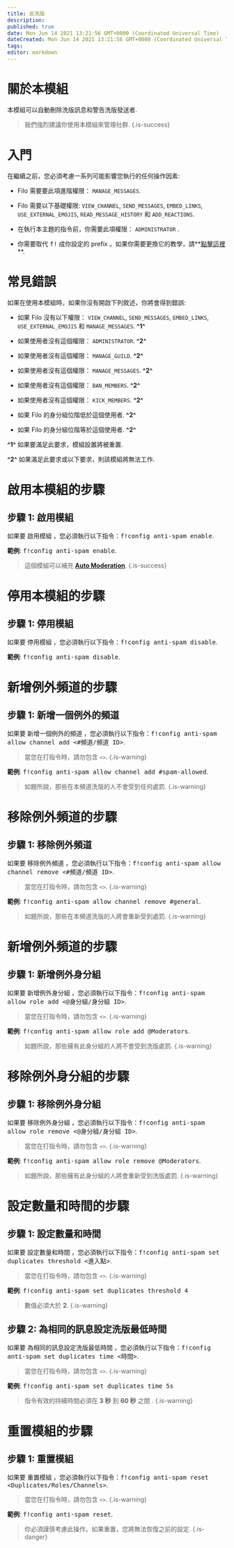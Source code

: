 ```yaml
---
title: 反洗版
description:
published: true
date: Mon Jun 14 2021 13:21:56 GMT+0000 (Coordinated Universal Time)
dateCreated: Mon Jun 14 2021 13:21:56 GMT+0000 (Coordinated Universal Time)
tags:
editor: markdown
---
```


# 關於本模組

本模組可以自動刪除洗版訊息和警告洗版發送者.

> 我們強烈建議你使用本模組來管理社群.
{.is-success}

# 入門

在繼續之前，您必須考慮一系列可能影響您執行的任何操作因素:

- Filo 需要要此項進階權限： ``MANAGE_MESSAGES``.

- Filo 需要以下基礎權限: ``VIEW_CHANNEL``, ``SEND_MESSAGES``, ``EMBED_LINKS``, ``USE_EXTERNAL_EMOJIS``, ``READ_MESSAGE_HISTORY`` 和 ``ADD_REACTIONS``.

- 在執行本主題的指令前，你需要此項權限： ``ADMINISTRATOR`` .

- 你需要取代 <kbd>f!</kbd> 成你設定的 prefix 。如果你需要更換它的教學，請**[點擊這裡](https://wiki.filobot.xyz/zh-Tw/modules/prefix)**.

# 常見錯誤

如果在使用本模組時，如果你沒有開啟下列敘述，你將會得到錯誤:

- 如果 Filo 沒有以下權限： ``VIEW_CHANNEL``, ``SEND_MESSAGES``, ``EMBED_LINKS``, ``USE_EXTERNAL_EMOJIS`` 和 ``MANAGE_MESSAGES``. **^1^**

- 如果使用者沒有這個權限： ``ADMINISTRATOR``. **^2^**

- 如果使用者沒有這個權限： ``MANAGE_GUILD``. **^2^**

- 如果使用者沒有這個權限： ``MANAGE_MESSAGES``. **^2^**

- 如果使用者沒有這個權限： ``BAN_MEMBERS``. **^2^**

- 如果使用者沒有這個權限： ``KICK_MEMBERS``. **^2^**

- 如果 Filo 的身分組位階低於這個使用者. **^2^**

- 如果 Filo 的身分組位階等於這個使用者. **^2^**

**^1^** 如果要滿足此要求，模組設置將被重置.

**^2^** 如果滿足此要求或以下要求，則該模組將無法工作.

# 啟用本模組的步驟

## **步驟 1**: 啟用模組

如果要 啟用模組 ，您必須執行以下指令：<kbd>f!config anti-spam enable</kbd>.

**範例**: <kbd>f!config anti-spam enable</kbd>.

> 這個模組可以補充 **[Auto Moderation](https://wiki.filobot.xyz/zh-Tw/modules/auto-moderation)**.
{.is-success}

# 停用本模組的步驟

## **步驟 1**: 停用模組

如果要 停用模組 ，您必須執行以下指令：<kbd>f!config anti-spam disable</kbd>.

**範例**: <kbd>f!config anti-spam disable</kbd>.

# 新增例外頻道的步驟

## **步驟 1**: 新增一個例外的頻道

如果要 新增一個例外的頻道 ，您必須執行以下指令：<kbd>f!config anti-spam allow channel add \<#頻道/頻道 ID></kbd>.

> 當您在打指令時，請勿包含 ``<>``.
{.is-warning}

**範例**: <kbd>f!config anti-spam allow channel add #spam-allowed</kbd>.

> 如題所說，那些在本頻道洗版的人不會受到任何處罰.
{.is-warning}

# 移除例外頻道的步驟

## **步驟 1**: 移除例外頻道

如果要 移除例外頻道 ，您必須執行以下指令：<kbd>f!config anti-spam allow channel remove \<#頻道/頻道 ID></kbd>.

> 當您在打指令時，請勿包含 ``<>``.
{.is-warning}

**範例**: <kbd>f!config anti-spam allow channel remove #general</kbd>.

> 如題所說，那些在本頻道洗版的人將會重新受到處罰.
{.is-warning}

# 新增例外頻道的步驟

## **步驟 1**: 新增例外身分組

如果要 新增例外身分組 ，您必須執行以下指令：<kbd>f!config anti-spam allow role add \<@身分組/身分組 ID></kbd>.

> 當您在打指令時，請勿包含 ``<>``.
{.is-warning}

**範例**: <kbd>f!config anti-spam allow role add @Moderators</kbd>.

> 如題所說，那些擁有此身分組的人將不會受到洗版處罰.
{.is-warning}

# 移除例外身分組的步驟

## **步驟 1**: 移除例外身分組

如果要 移除例外身分組 ，您必須執行以下指令：<kbd>f!config anti-spam allow role remove \<@身分組/身分組 ID></kbd>.

> 當您在打指令時，請勿包含 ``<>``.
{.is-warning}

**範例**: <kbd>f!config anti-spam allow role remove @Moderators</kbd>.

> 如題所說，那些擁有此身分組的人將會重新受到洗版處罰.
{.is-warning}

# 設定數量和時間的步驟

## **步驟 1**: 設定數量和時間

如果要 設定數量和時間 ，您必須執行以下指令：<kbd>f!config anti-spam set duplicates threshold \<進入點></kbd>.

> 當您在打指令時，請勿包含 ``<>``.
{.is-warning}

**範例**: <kbd>f!config anti-spam set duplicates threshold 4</kbd>

> 數值必須大於 **2**.
{.is-warning}

## **步驟 2**: 為相同的訊息設定洗版最低時間

如果要 為相同的訊息設定洗版最低時間 ，您必須執行以下指令：<kbd>f!config anti-spam set duplicates time \<時間></kbd>.

> 當您在打指令時，請勿包含 ``<>``.
{.is-warning}

**範例**: <kbd>f!config anti-spam set duplicates time 5s</kbd>

> 指令有效的持續時間必須在 **3 秒** 到 **60 秒** 之間 .
{.is-warning}

# 重置模組的步驟

## **步驟 1**: 重置模組

如果要 重置模組 ，您必須執行以下指令：<kbd>f!config anti-spam reset \<Duplicates/Roles/Channels></kbd>.

> 當您在打指令時，請勿包含 ``<>``.
{.is-warning}

**範例**: <kbd>f!config anti-spam reset</kbd>.

> 你必須謹慎考慮此操作。如果重置，您將無法恢復之前的設定.
{.is-danger}
